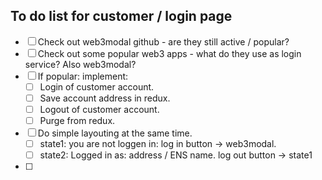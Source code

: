 ## To do list for customer / login page 

- [ ] Check out web3modal github - are they still active / popular? 
- [ ] Check out some popular web3 apps - what do they use as login service? Also web3modal? 
- [ ] If popular: implement: 
  - [ ] Login of customer account. 
  - [ ] Save account address in redux. 
  - [ ] Logout of customer account. 
  - [ ] Purge from redux. 
- [ ] Do simple layouting at the same time. 
  - [ ] state1: you are not loggen in: log in button -> web3modal. 
  - [ ] state2: Logged in as: address / ENS name. log out button -> state1 
- [ ]  
